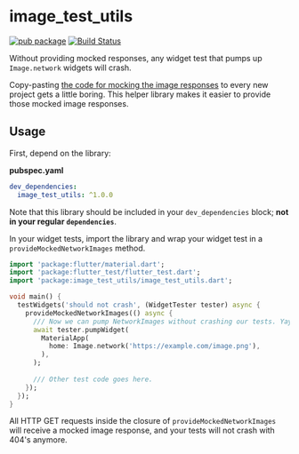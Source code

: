 # image_test_utils

[![pub package](https://img.shields.io/pub/v/image_test_utils.svg)](https://pub.dartlang.org/packages/image_test_utils)
 [![Build Status](https://travis-ci.org/roughike/image_test_utils.svg?branch=master)](https://travis-ci.org/roughike/image_test_utils) 

Without providing mocked responses, any widget test that pumps up `Image.network` widgets will crash.

Copy-pasting [the code for mocking the image responses](https://github.com/flutter/flutter/blob/master/dev/manual_tests/test/mock_image_http.dart) to every new project gets a little boring. This helper library makes it easier to provide those mocked image responses.

## Usage

First, depend on the library:

**pubspec.yaml**

```yaml
dev_dependencies:
  image_test_utils: ^1.0.0
```

Note that this library should be included in your `dev_dependencies` block; **not in your regular `dependencies`**.

In your widget tests, import the library and wrap your widget test in a `provideMockedNetworkImages` method.

```dart
import 'package:flutter/material.dart';
import 'package:flutter_test/flutter_test.dart';
import 'package:image_test_utils/image_test_utils.dart';

void main() {
  testWidgets('should not crash', (WidgetTester tester) async {
    provideMockedNetworkImages(() async {
      /// Now we can pump NetworkImages without crashing our tests. Yay!
      await tester.pumpWidget(
        MaterialApp(
          home: Image.network('https://example.com/image.png'),
        ),
      );
      
      /// Other test code goes here.
    });
  });
}
```

All HTTP GET requests inside the closure of `provideMockedNetworkImages` will receive a mocked image response, and your tests will not crash with 404's anymore.
